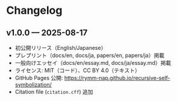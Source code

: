 # Changelog

## v1.0.0 — 2025-08-17

- 初公開リリース（English/Japanese）
- プレプリント（docs/en, docs/ja, papers/en, papers/ja）掲載
- 一般向けエッセイ（docs/en/essay.md, docs/ja/essay.md）掲載
- ライセンス: MIT（コード）、CC BY 4.0（テキスト）
- GitHub Pages 公開: https://rymm-nap.github.io/recursive-self-symbolization/
- Citation file (`citation.cff`) 追加
